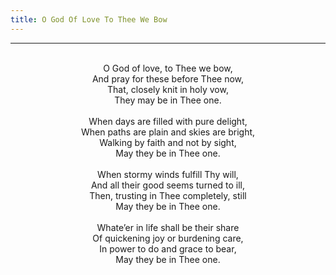 ```yaml
---
title: O God Of Love To Thee We Bow
---
```


---
<center>
<br/>
O God of love, to Thee we bow,<br/>
And pray for these before Thee now,<br/>
That, closely knit in holy vow,<br/>
They may be in Thee one.<br/>
<br/>
When days are filled with pure delight,<br/>
When paths are plain and skies are bright,<br/>
Walking by faith and not by sight,<br/>
May they be in Thee one.<br/>
<br/>
When stormy winds fulfill Thy will,<br/>
And all their good seems turned to ill,<br/>
Then, trusting in Thee completely, still<br/>
May they be in Thee one.<br/>
<br/>
Whate’er in life shall be their share<br/>
Of quickening joy or burdening care,<br/>
In power to do and grace to bear,<br/>
May they be in Thee one.<br/>

</center>